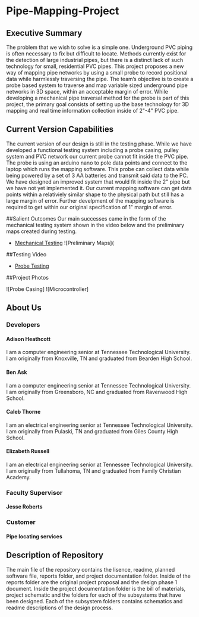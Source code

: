 # Pipe-Mapping-Project

## Executive Summary
The problem that we wish to solve is a simple one. Underground PVC piping is often necessary to fix but difficult to locate. Methods currently exist for the detection of large industrial pipes, but there is a distinct lack of such technology for small, residential PVC
pipes. This project proposes a new way of mapping pipe networks by using a small probe to record positional data
while harmlessly traversing the pipe. The team’s objective is to create a probe based system to traverse and map variable sized underground pipe networks in 3D space, within an acceptable margin of error. While developing a mechanical pipe traversal method for the probe is part of this project, the primary goal consists of setting up the base technology for 3D mapping and real time information collection inside of 2"-4" PVC pipe.


## Current Version Capabilities
The current version of our design is still in the testing phase. While we have developed a functional testing system including a probe casing, pulley system and PVC network our current probe cannot fit inside the PVC pipe. The probe is using an arduino nano to pole data points and connect to the laptop which runs the mapping software. This probe can collect data while being powered by a set of 3 AA batteries and transmit said data to the PC. We have designed an improved system that would fit inside the 2" pipe but we have not yet implemented it. Our current mapping software can get data points within a relativiely similar shape to the physical path but still has a large margin of error. Further develpment of the mapping software is required to get within our original specification of 1" margin of error.


##Salient Outcomes
Our main successes came in the form of the mechanical testing system shown in the video below and the preliminary maps created during testing.
* [Mechanical Testing](https://youtube.com/shorts/g99_hG3kM2Y?feature=share)
![Preliminary Maps](

##Testing Video
* [Probe Testing](https://youtube.com/shorts/lbEazcovoQ8?feature=share)

##Project Photos

![Probe Casing]
![Microcontroller]

## About Us

### Developers

#### Adison Heathcott
I am a computer engineering senior at Tennessee Technological University. I am originally from Knoxville, TN and graduated from Bearden High School.

#### Ben Ask
I am a computer engineering senior at Tennessee Technological University. I am originally from Greensboro, NC and graduated from Ravenwood High School.


#### Caleb Thorne
I am an electrical engineering senior at Tennessee Technological University. I am originally from Pulaski, TN and graduated from Giles County High School.

#### Elizabeth Russell
I am an electrical engineering senior at Tennessee Technological University. I am originally from Tullahoma, TN and graduated from Family Christian Academy.

### Faculty Supervisor

#### Jesse Roberts

### Customer

#### Pipe locating services

## Description of Repository
The main file of the repository contains the lisence, readme, planned software file, reports folder, and project documentation folder. Inside of the reports folder are the original project proposal and the design phase 1 document. Inside the project documentation folder is the bill of materials, project schematic and the folders for each of the subsystems that have been designed. Each of the subsystem folders contains schematics and readme descriptions of the design process.
